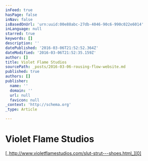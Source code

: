 ```yaml
---
inFeed: true
hasPage: false
inNav: false
isBasedOnUrl: 'urn:uuid:00e88abc-27db-4046-90c6-990c022e6014'
inLanguage: null
starred: true
keywords: []
description: ''
datePublished: '2016-03-06T21:52:52.364Z'
dateModified: '2016-03-06T21:52:35.159Z'
author: []
title: Violet Flame Studios
sourcePath: _posts/2016-03-06-rousing-flow-website.md
published: true
authors: []
publisher:
  name: ''
  domain: ''
  url: null
  favicon: null
_context: 'http://schema.org'
_type: Article

---
```

# Violet Flame Studios

[_http://www.violetflamestudios.com/slut-strut---shoes.html_][0]

[0]: http://www.violetflamestudios.com/slut-strut---shoes.html